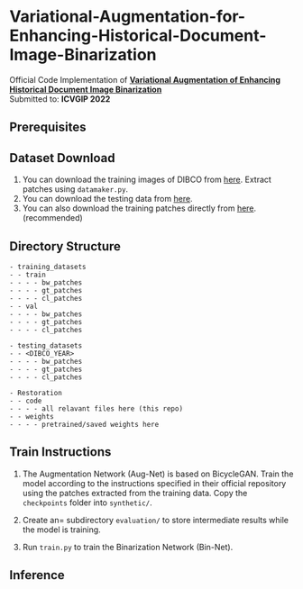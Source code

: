 # Variational-Augmentation-for-Enhancing-Historical-Document-Image-Binarization
Official Code Implementation of **[Variational Augmentation of Enhancing Historical Document Image Binarization](https://arxiv.org/abs/2211.06581)** <br>
Submitted to: **ICVGIP 2022** <br>
## Prerequisites

## Dataset Download
1. You can download the training images of DIBCO from [here](https://drive.google.com/file/d/1tpgxnHPHpwA9F39WNauucwtCDcLV7fRx/view?usp=share_link). Extract patches using ```datamaker.py```.
2. You can download the testing data from [here](https://drive.google.com/file/d/1tpgxnHPHpwA9F39WNauucwtCDcLV7fRx/view?usp=share_link).
3. You can also download the training patches directly from [here](https://drive.google.com/file/d/1tpgxnHPHpwA9F39WNauucwtCDcLV7fRx/view?usp=share_link). (recommended)
## Directory Structure
```
- training_datasets
- - train
- - - - bw_patches
- - - - gt_patches
- - - - cl_patches
- - val
- - - - bw_patches
- - - - gt_patches
- - - - cl_patches

- testing_datasets
- - <DIBCO_YEAR>
- - - - bw_patches
- - - - gt_patches
- - - - cl_patches

- Restoration
- - code
- - - - all relavant files here (this repo)
- - weights
- - - - pretrained/saved weights here
```

## Train Instructions
1. The Augmentation Network (Aug-Net) is based on BicycleGAN. Train the model according to the instructions specified in their official repository using the patches extracted from the training data. Copy the ```checkpoints``` folder into ```synthetic/```.

2. Create an= subdirectory ```evaluation/``` to store intermediate results while the model is training.

3. Run ```train.py``` to train the Binarization Network (Bin-Net).

## Inference

